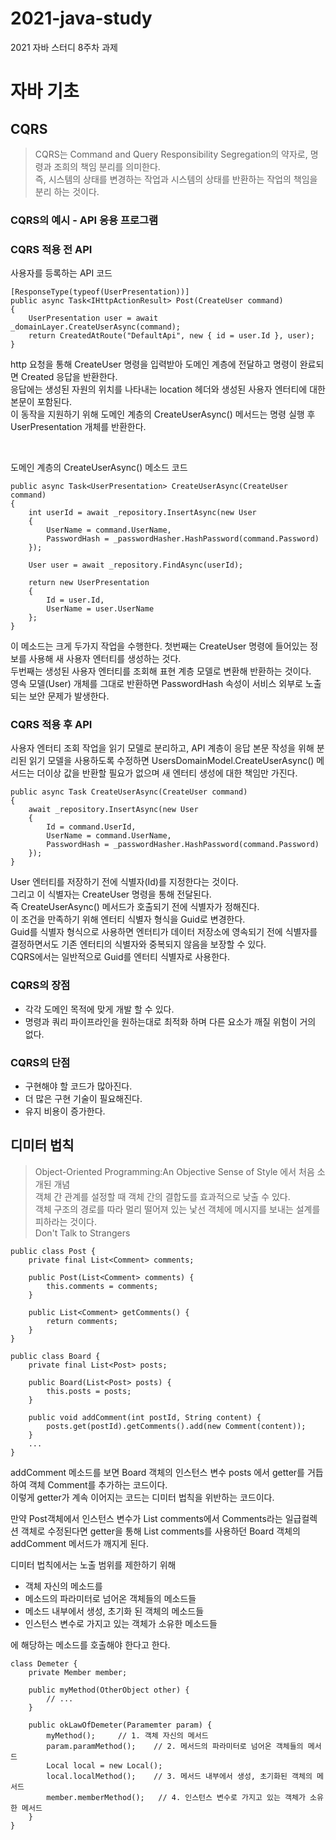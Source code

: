 # 2021-java-study
2021 자바 스터디 8주차 과제

# 자바 기초

## CQRS
> CQRS는 Command and Query Responsibility Segregation의 약자로, 명령과 조희의 책임 분리를 의미한다.
> <br> 즉, 시스템의 상태를 변경하는 작업과 시스템의 상태를 반환하는 작업의 책임을 분리 하는 것이다.
>

### CQRS의 예시 - API 응용 프로그램

### CQRS 적용 전 API

사용자를 등록하는 API 코드
```
[ResponseType(typeof(UserPresentation))]
public async Task<IHttpActionResult> Post(CreateUser command)
{
    UserPresentation user = await _domainLayer.CreateUserAsync(command);
    return CreatedAtRoute("DefaultApi", new { id = user.Id }, user);
}
```
http 요청을 통해 CreateUser 명령을 입력받아 도메인 계층에 전달하고 명령이 완료되면 Created 응답을 반환한다.  
응답에는 생성된 자원의 위치를 나타내는 location 헤더와 생성된 사용자 엔터티에 대한 본문이 포함된다.  
이 동작을 지원하기 위해 도메인 계층의 CreateUserAsync() 메서드는 명령 실행 후 UserPresentation 개체를 반환한다.

<br>

도메인 계층의 CreateUserAsync() 메소드 코드
```
public async Task<UserPresentation> CreateUserAsync(CreateUser command)
{
    int userId = await _repository.InsertAsync(new User
    {
        UserName = command.UserName,
        PasswordHash = _passwordHasher.HashPassword(command.Password)
    });
 
    User user = await _repository.FindAsync(userId);
 
    return new UserPresentation
    {
        Id = user.Id,
        UserName = user.UserName
    };
}
```
이 메소드는 크게 두가지 작업을 수행한다.
첫번째는 CreateUser 명령에 들어있는 정보를 사용해 새 사용자 엔터티를 생성하는 것다.  
두번째는 생성된 사용자 엔터티를 조회해 표현 계층 모델로 변환해 반환하는 것이다.  
영속 모델(User) 개체를 그대로 반환하면 PasswordHash 속성이 서비스 외부로 노출되는 보안 문제가 발생한다.

### CQRS 적용 후 API
사용자 엔터티 조회 작업을 읽기 모델로 분리하고, API 계층이 응답 본문 작성을 위해 분리된 읽기 모델을 사용하도록 수정하면 UsersDomainModel.CreateUserAsync() 메서드는 더이상 값을 반환할 필요가 없으며 새 엔터티 생성에 대한 책임만 가진다.  

```
public async Task CreateUserAsync(CreateUser command)
{
    await _repository.InsertAsync(new User
    {
        Id = command.UserId,
        UserName = command.UserName,
        PasswordHash = _passwordHasher.HashPassword(command.Password)
    });
}
```
User 엔터티를 저장하기 전에 식별자(Id)를 지정한다는 것이다.  
그리고 이 식별자는 CreateUser 명령을 통해 전달된다.   
즉 CreateUserAsync() 메서드가 호출되기 전에 식별자가 정해진다.  
이 조건을 만족하기 위해 엔터티 식별자 형식을 Guid로 변경한다.  
Guid를 식별자 형식으로 사용하면 엔터티가 데이터 저장소에 영속되기 전에 식별자를 결정하면서도 기존 엔터티의 식별자와 중복되지 않음을 보장할 수 있다.  
CQRS에서는 일반적으로 Guid를 엔터티 식별자로 사용한다.

### CQRS의 장점
- 각각 도메인 목적에 맞게 개발 할 수 있다.
- 명령과 쿼리 파이프라인을 원하는대로 최적화 하며 다른 요소가 깨질 위험이 거의 없다.

### CQRS의 단점
- 구현해야 할 코드가 많아진다.
- 더 많은 구현 기술이 필요해진다.
- 유지 비용이 증가한다.

## 디미터 법칙
> Object-Oriented Programming:An Objective Sense of Style 에서 처음 소개된 개념
> <br> 객체 간 관계를 설정할 때 객체 간의 결합도를 효과적으로 낮출 수 있다.
> <br> 객체 구조의 경로를 따라 멀리 떨어져 있는 낯선 객체에 메시지를 보내는 설계를 피하라는 것이다.
> <br> Don't Talk to Strangers

```
public class Post {
    private final List<Comment> comments;

    public Post(List<Comment> comments) {
        this.comments = comments;
    }

    public List<Comment> getComments() {
        return comments;
    }
}
```
```
public class Board {
    private final List<Post> posts;

    public Board(List<Post> posts) {
        this.posts = posts;
    }

    public void addComment(int postId, String content) {
        posts.get(postId).getComments().add(new Comment(content));
    }
    ...
}
```
addComment 메소드를 보면 Board 객체의 인스턴스 변수 posts 에서 getter를 거듭하여 객체 Comment를 추가하는 코드이다.  
이렇게 getter가 계속 이어지는 코드는 디미터 법칙을 위반하는 코드이다.  

만약 Post객체에서 인스턴스 변수가 List<Comment> comments에서 Comments라는 일급컬렉션 객체로 수정된다면 getter을 통해 List<Comment> comments를 사용하던 Board 객체의 addComment 메서드가 깨지게 된다.  

디미터 법칙에서는 노출 범위를 제한하기 위해
- 객체 자신의 메소드를
- 메소드의 파라미터로 넘어온 객체들의 메소드들
- 메소드 내부에서 생성, 초기화 된 객체의 메소드들
- 인스턴스 변수로 가지고 있는 객체가 소유한 메소드들  

에 해당하는 메소드를 호출해야 한다고 한다.

```
class Demeter {
    private Member member;

    public myMethod(OtherObject other) {
        // ...
    }

    public okLawOfDemeter(Paramemter param) {
        myMethod();     // 1. 객체 자신의 메서드
        param.paramMethod();    // 2. 메서드의 파라미터로 넘어온 객체들의 메서드
        Local local = new Local();
        local.localMethod();    // 3. 메서드 내부에서 생성, 초기화된 객체의 메서드
        member.memberMethod();   // 4. 인스턴스 변수로 가지고 있는 객체가 소유한 메서드
    }
}
```
